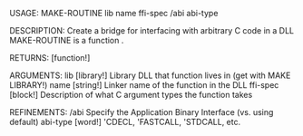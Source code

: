 USAGE:
     MAKE-ROUTINE lib name ffi-spec /abi abi-type

DESCRIPTION:
     Create a bridge for interfacing with arbitrary C code in a DLL
     MAKE-ROUTINE is a function .

RETURNS: [function!]

ARGUMENTS:
    lib [library!]
        Library DLL that function lives in (get with MAKE LIBRARY!)
    name [string!]
        Linker name of the function in the DLL
    ffi-spec [block!]
        Description of what C argument types the function takes

REFINEMENTS:
    /abi
        Specify the Application Binary Interface (vs. using default)
    abi-type [word!]
        'CDECL, 'FASTCALL, 'STDCALL, etc.
